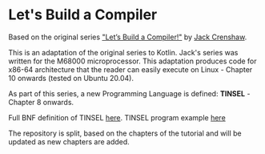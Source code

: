 # Let's Build a Compiler

Based on the original series ["Let’s Build a Compiler!"](https://compilers.iecc.com/crenshaw) by [Jack Crenshaw](https://jackcrenshaw.com/).

This is an adaptation of the original series to Kotlin. Jack's series was written for the M68000 microprocessor. 
This adaptation produces code for x86-64 architecture that the reader can easily execute on Linux - Chapter 10 onwards (tested on Ubuntu 20.04).

As part of this series, a new Programming Language is defined: **TINSEL** - Chapter 8 onwards.

Full BNF definition of TINSEL [here](TINSEL_BNF.MD). TINSEL program example [here](example1.tnsl)

The repository is split, based on the chapters of the tutorial and will be updated as new chapters are added.

